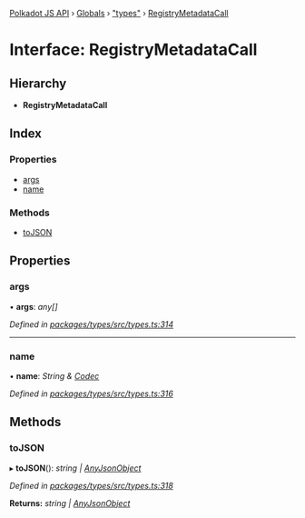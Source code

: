 [Polkadot JS API](../README.md) › [Globals](../globals.md) › ["types"](../modules/_types_.md) › [RegistryMetadataCall](_types_.registrymetadatacall.md)

# Interface: RegistryMetadataCall

## Hierarchy

* **RegistryMetadataCall**

## Index

### Properties

* [args](_types_.registrymetadatacall.md#args)
* [name](_types_.registrymetadatacall.md#name)

### Methods

* [toJSON](_types_.registrymetadatacall.md#tojson)

## Properties

###  args

• **args**: *any[]*

*Defined in [packages/types/src/types.ts:314](https://github.com/polkadot-js/api/blob/aaff64404a/packages/types/src/types.ts#L314)*

___

###  name

• **name**: *String & [Codec](_types_.codec.md)*

*Defined in [packages/types/src/types.ts:316](https://github.com/polkadot-js/api/blob/aaff64404a/packages/types/src/types.ts#L316)*

## Methods

###  toJSON

▸ **toJSON**(): *string | [AnyJsonObject](_types_.anyjsonobject.md)*

*Defined in [packages/types/src/types.ts:318](https://github.com/polkadot-js/api/blob/aaff64404a/packages/types/src/types.ts#L318)*

**Returns:** *string | [AnyJsonObject](_types_.anyjsonobject.md)*
